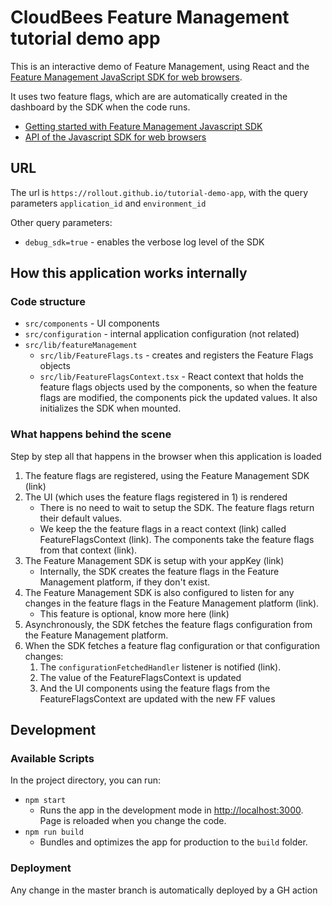 # CloudBees Feature Management tutorial demo app

This is an interactive demo of Feature Management, using React and the [Feature Management JavaScript SDK for web browsers](https://www.npmjs.com/package/rox-browser).

It uses two feature flags, which are are automatically created in the dashboard by the SDK when the code runs. 

* [Getting started with Feature Management Javascript SDK](https://docs.cloudbees.com/docs/cloudbees-feature-management/latest/getting-started/javascript-sdk)
* [API of the Javascript SDK for web browsers](https://docs.cloudbees.com/docs/cloudbees-feature-management-api/latest/api-reference/javascript-browser-api)

## URL

The url is `https://rollout.github.io/tutorial-demo-app`, with the query parameters `application_id` and `environment_id`

Other query parameters:

- `debug_sdk=true` - enables the verbose log level of the SDK

## How this application works internally


### Code structure

- `src/components` - UI components
- `src/configuration` - internal application configuration (not related)
- `src/lib/featureManagement`
  - `src/lib/FeatureFlags.ts` - creates and registers the Feature Flags objects
  - `src/lib/FeatureFlagsContext.tsx` - React context that holds the feature flags objects used by the components, so when the feature flags are modified, the components pick the updated values. It also initializes the SDK when mounted. 

### What happens behind the scene

Step by step all that happens in the browser when this application is loaded

1. The feature flags are registered, using the Feature Management SDK (link)
2. The UI (which uses the feature flags registered in 1) is rendered
   * There is no need to wait to setup the SDK. The feature flags return their default values.
   * We keep the the feature flags in a react context (link) called FeatureFlagsContext (link). The components take the feature flags from that context (link).
3. The Feature Management SDK is setup with your appKey (link)
   * Internally, the SDK creates the feature flags in the Feature Management platform, if they don't exist.
4. The Feature Management SDK is also configured to listen for any changes in the feature flags in the Feature Management platform (link). 
   * This feature is optional, know more here (link)
5. Asynchronously, the SDK fetches the feature flags configuration from the Feature Management platform.
6. When the SDK fetches a feature flag configuration or that configuration changes:
   1. The `configurationFetchedHandler` listener is notified (link).
   2. The value of the FeatureFlagsContext is updated
   3. And the UI components using the feature flags from the FeatureFlagsContext are updated with the new FF values



## Development

### Available Scripts

In the project directory, you can run:

* `npm start`
  * Runs the app in the development mode in [http://localhost:3000](http://localhost:3000). Page is reloaded when you change the code.
* `npm run build`
  * Bundles and optimizes the app for production to the `build` folder.
### Deployment

Any change in the master branch is automatically deployed by a GH action



 
